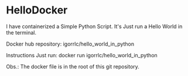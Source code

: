 # HelloDocker
I have containerized a Simple Python Script. It's Just run a Hello World in the terminal.

Docker hub repository:
igorrlc/hello_world_in_python

Instructions
Just run:
docker run igorrlc/hello_world_in_python

Obs.: The docker file is in the root of this git repository.
